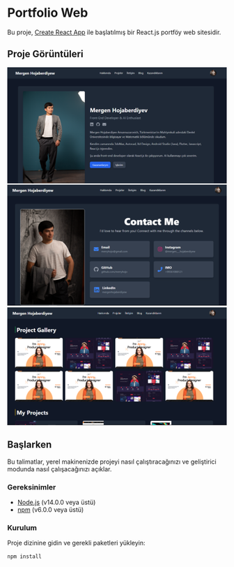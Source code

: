 # Portfolio Web

Bu proje, [Create React App](https://github.com/facebook/create-react-app) ile başlatılmış bir React.js portföy web sitesidir.

## Proje Görüntüleri

![Anasayfa](./src/img/scrn/scrn1.PNG)
![Aboutme Sayfası](./src/img/scrn/scrn2.PNG)
![Projeler Sayfası](./src/img/scrn/scrn3.PNG)

## Başlarken

Bu talimatlar, yerel makinenizde projeyi nasıl çalıştıracağınızı ve geliştirici modunda nasıl çalışacağınızı açıklar.

### Gereksinimler

- [Node.js](https://nodejs.org/en/) (v14.0.0 veya üstü)
- [npm](https://www.npmjs.com/) (v6.0.0 veya üstü)

### Kurulum

Proje dizinine gidin ve gerekli paketleri yükleyin:

```sh
npm install
```

